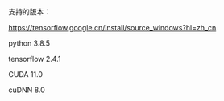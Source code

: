 支持的版本：

https://tensorflow.google.cn/install/source_windows?hl=zh_cn

python 3.8.5

tensorflow 2.4.1

 CUDA 11.0

cuDNN 8.0

